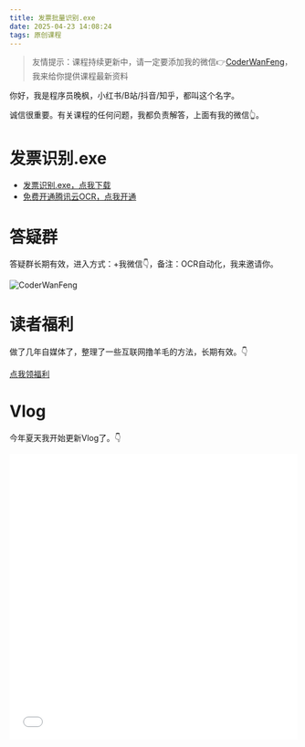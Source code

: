 ```yaml
---
title: 发票批量识别.exe
date: 2025-04-23 14:08:24
tags: 原创课程
---
```


> 友情提示：课程持续更新中，请一定要添加我的微信👉[CoderWanFeng](http://www.python4office.cn/wechat-qrcode/)，我来给你提供课程最新资料


你好，我是程序员晚枫，小红书/B站/抖音/知乎，都叫这个名字。

诚信很重要。有关课程的任何问题，我都负责解答，上面有我的微信👆。



# 发票识别.exe


- [发票识别.exe，点我下载](https://pan.quark.cn/s/84decacd171d)
- [免费开通腾讯云OCR，点我开通](https://curl.qcloud.com/v0BcWo7t)



# 答疑群

答疑群长期有效，进入方式：+我微信👇，备注：OCR自动化，我来邀请你。


![CoderWanFeng](https://cos.python-office.com/wechat/qr-code.jpg)

# 读者福利

做了几年自媒体了，整理了一些互联网撸羊毛的方法，长期有效。👇

[点我领福利](http://python4office.cn/sideline-pro-list/)

# Vlog

今年夏天我开始更新Vlog了。👇

<iframe src="//player.bilibili.com/player.html?bvid=BV1mz4y177j1" scrolling="no" border="0" frameborder="no" framespacing="0" allowfullscreen="true" width=100%, height=500> </iframe>